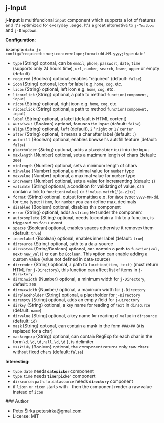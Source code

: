 ﻿## j-Input

__j-Input__ is multifuncional `input` component which supports a lot of features and it's optimized for everyday usage. It's a great alternative to `j-Textbox` and `j-Dropdown`.

__Configuration__:

Example: `data-jc-config="required:true;icon:envelope;format:dd.MM.yyyy;type:date"`

- `type` {String} optional, can be `email`, `phone`, `password`, `date`, `time` (supports only 24 hours time), `url`, `number`, `search`, `lower`, `upper` or empty (default)
- `required` {Boolean} optional, enables "required" (default: `false`)
- `icon` {String} optional, icon for label e.g. `home`, `cog`, etc.
- `licon` {String} optional, left icon e.g. `home`, `cog`, etc.
- `liconclick` {String} optional, a path to method `function(component, input)`
- `ricon` {String} optional, right icon e.g. `home`, `cog`, etc.
- `riconclick` {String} optional, a path to method `function(component, input)`
- `label` {String} optional, a label (default is HTML content)
- `autofocus` {Boolean} optional, focuses the input (default: `false`)
- `align` {String} optional, `left` (default), `2` / `right` or `1` / `center`
- `after` {String} optional, it means a char after label (default: `:`)
- `autofill` {Boolean} optional, enables browser's autofill feature (default: `false`)
- `placeholder` {String} optional, adds a `placeholder` text into the input
- `maxlength` {Number} optional, sets a maximum length of chars (default: `200`)
- `minlength` {Number} optional, sets a minimum length of chars
- `minvalue` {Number} optional, a minimal value for `number` type
- `maxvalue` {Number} optional, a maximal value for `number` type
- `increment` {Number} optional, sets a value for incrementing (default: `1`)
- `validate` {String} optional, a condition for validating of value, can contain a link to `function(value)` or `!!value.match(/[a-z]+/)`
- `format` {String} optional, output formatting e.g. for `date` type: `yyyy-MM-dd`, for `time` type: `HH:mm`, for `number` you can define max. decimals
- `disabled` {Boolean} optional, disables this component
- `error` {String} optional, adds a `string` text under the component
- `autocomplete` {String} optional, needs to contain a link to a function, is triggered on `focus` event
- `spaces` {Boolean} optional, enables spaces otherwise it removes them (default: `true`)
- `innerlabel` {Boolean} optional, enables inner label (default: `true`)
- `dirsource` {String} optional, path to a data-source
- `dircustom` {String/Boolean} optional, can contain a path to `function(val, next(new_val))` or can be `Boolean`. This option can enable adding a custom value (value not defined in data-source)
- `dirrender` {String} optional, a path to `function(item, text)` (must return HTML for `j-Directory`), this function can affect list of items in `j-Directory`
- `dirminwidth` {Number} optional, a minimum width for `j-Directory`, default: `200`
- `dirmaxwidth` {Number} optional, a maximum width for `j-Directory`
- `dirplaceholder` {String} optional, a placeholder for `j-Directory`
- `dirempty` {String} optional, adds an empty field for `j-Directory`
- `dirkey` {String} optional, a key name for reading of `text` in `dirsource` (default: `name`)
- `dirvalue` {String} optional, a key name for reading of `value` in `dirsource` (default: `id`)
- `mask` {String} optional, can contain a mask in the form `###/##` (`#` is replaced for a char)
- `maskregexp` {String} optional, can contain RegExp for each char in the form `\d,\d,\d,null,\d,\d` (`,` is delimiter)
- `masktidy` {Boolean} optional, the component returns only raw chars without fixed chars (default: `false`)

__Interesting:__

- `type:date` needs __`datepicker`__ component
- `type:time` needs __`timerpicker`__ component
- `dirsource:path.to.datasource` needs __`directory`__ component
- if `licon` or `ricon` starts with `!` then the component render a raw value instead of `icon`

### Author

- Peter Širka <petersirka@gmail.com>
- License: MIT
